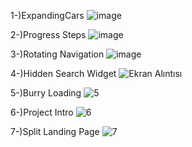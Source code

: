 1-)ExpandingCars
![image](https://github.com/HsnEmre/50ProjectWithJS/assets/92093161/ffec1b34-135e-4699-b401-9183a34ea4e1)


2-)Progress Steps
![image](https://github.com/HsnEmre/50ProjectWithJS/assets/92093161/0418a47a-04fd-408d-9555-3627a4b7bb9e)


3-)Rotating Navigation
![image](https://github.com/HsnEmre/50ProjectWithJS/assets/92093161/276f68ff-dd6e-43cf-8a3a-b3476e74d161)


4-)Hidden Search Widget
![Ekran Alıntısı](https://github.com/user-attachments/assets/19576d1d-bddf-4df1-b86f-27eacb8a362c)

5-)Burry Loading
![5](https://github.com/user-attachments/assets/b95d71e4-36dc-4c6e-ae8d-9670cdc1851a)

6-)Project Intro
![6](https://github.com/user-attachments/assets/b81b6fec-70d0-4053-83ec-5cb5adc8f707)

7-)Split Landing Page
![7](https://github.com/user-attachments/assets/38929350-b20c-4d4f-a1dd-97980f5978a5)
